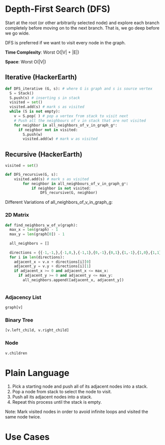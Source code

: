 # Depth-First Search (DFS)

Start at the root (or other arbitrarily selected node) and explore each branch completely before moving on 
to the next branch. That is, we go deep before we go wide.

DFS is preferred if we want to visit every node in the graph.

**Time Complexity**: Worst O(|V| + |E|)

**Space**: Worst O(|V|)

## Iterative (HackerEarth)
```python
def DFS_iterative (G, s): # where G is graph and s is source vertex
  S = Stack()
  S.push(s) # inserting s in stack 
  visited = set()
  visited.add(s) # mark s as visited
  while (S is not empty):
    v = S.pop( ) # pop a vertex from stack to visit next
    # Push all the neighbours of v in stack that are not visited   
    for neighbor in all_neighbors_of_v_in_graph_g*:
      if neighbor not in visited:
        S.push(w)
        visited.add(w) # mark w as visited
```


## Recursive (HackerEarth)
```python
visited = set()

def DFS_recursive(G, s):
    visited.add(s) # mark s as visited
        for neighbor in all_neighbours_of_v_in_graph_g*:
            if neighbor is not visited:
                DFS_recursive(G, neighbor)
```

Different Variations of all_neighbors_of_v_in_graph_g:

### 2D Matrix
```python
def find_neighbors_w_of_v(graph):
  max_x = len(graph) - 1
  max_y = len(graph[0]) - 1
  
  all_neighbors = []
  
  directions = {{-1,-1,},{-1,0,},{-1,1},{0,-1},{0,1},{1,-1},{1,0},{1,1}}
  for i in len(directions):
    adjacent_x = v.x + directions[i][0]
    adjacent_y = v.y + directions[i][1]
    if adjacent_x >= 0 and adjacent_x <= max_x:
      if adjacent_y >= 0 and adjacent_y <= max_y:
        all_neighbors.append([adjacent_x, adjacent_y])
    
```

### Adjacency List
```python
graph[v]
```

### Binary Tree
```python
[v.left_child, v.right_child]
```

### Node
```python
v.children
```


# Plain Language

1. Pick a starting node and push all of its adjacent nodes into a stack.
2. Pop a node from stack to select the node to visit.
3. Push all its adjacent nodes into a stack.
4. Repeat this process until the stack is empty.

Note: Mark visited nodes in order to avoid infinite loops and visited the same node twice.

# Use Cases
